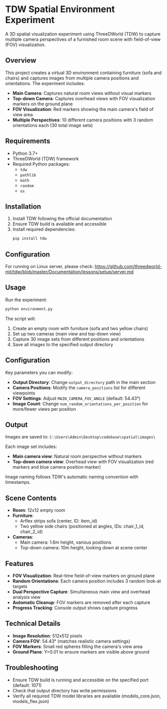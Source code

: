 # TDW Spatial Environment Experiment

A 3D spatial visualization experiment using ThreeDWorld (TDW) to capture multiple camera perspectives of a furnished room scene with field-of-view (FOV) visualization.

## Overview

This project creates a virtual 3D environment containing furniture (sofa and chairs) and captures images from multiple camera positions and orientations. The experiment includes:

- **Main Camera**: Captures natural room views without visual markers
- **Top-down Camera**: Captures overhead views with FOV visualization markers on the ground plane
- **FOV Visualization**: Red markers showing the main camera's field of view area
- **Multiple Perspectives**: 10 different camera positions with 3 random orientations each (30 total image sets)

## Requirements

- Python 3.7+
- ThreeDWorld (TDW) framework
- Required Python packages:
  - `tdw`
  - `pathlib`
  - `math`
  - `random`
  - `os`

## Installation

1. Install TDW following the official documentation
2. Ensure TDW build is available and accessible
3. Install required dependencies:
   ```bash
   pip install tdw
   ```

## Configuration

For running on Linux server, please check: https://github.com/threedworld-mit/tdw/blob/master/Documentation/lessons/setup/server.md


## Usage

Run the experiment:

```python
python environment.py
```

The script will:
1. Create an empty room with furniture (sofa and two yellow chairs)
2. Set up two cameras (main view and top-down view)
3. Capture 30 image sets from different positions and orientations
4. Save all images to the specified output directory

## Configuration

Key parameters you can modify:

- **Output Directory**: Change `output_directory` path in the main section
- **Camera Positions**: Modify the `camera_positions` list for different viewpoints
- **FOV Settings**: Adjust `MAIN_CAMERA_FOV_ANGLE` (default: 54.43°)
- **Image Count**: Change `num_random_orientations_per_position` for more/fewer views per position

## Output

Images are saved to: `C:\Users\Admin\Desktop\codebase\spatial\images\`

Each image set includes:
- **Main camera view**: Natural room perspective without markers
- **Top-down camera view**: Overhead view with FOV visualization (red markers and blue camera position marker)

Image naming follows TDW's automatic naming convention with timestamps.

## Scene Contents

- **Room**: 12x12 empty room
- **Furniture**:
  - Arflex strips sofa (center, ID: item_id)
  - Two yellow side chairs (positioned at angles, IDs: chair_1_id, chair_2_id)
- **Cameras**:
  - Main camera: 1.6m height, various positions
  - Top-down camera: 10m height, looking down at scene center

## Features

- **FOV Visualization**: Real-time field-of-view markers on ground plane
- **Random Orientations**: Each camera position includes 3 random look-at targets
- **Dual Perspective Capture**: Simultaneous main view and overhead analysis view
- **Automatic Cleanup**: FOV markers are removed after each capture
- **Progress Tracking**: Console output shows capture progress

## Technical Details

- **Image Resolution**: 512x512 pixels
- **Camera FOV**: 54.43° (matches realistic camera settings)
- **FOV Markers**: Small red spheres filling the camera's view area
- **Ground Plane**: Y=0.01 to ensure markers are visible above ground

## Troubleshooting

- Ensure TDW build is running and accessible on the specified port (default: 1071)
- Check that output directory has write permissions
- Verify all required TDW model libraries are available (models_core.json, models_flex.json)
